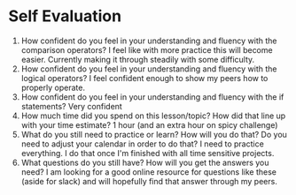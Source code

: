 # Self Evaluation

1. How confident do you feel in your understanding and fluency with the comparison operators? I feel like with more practice this will become easier. Currently making it through steadily with some difficulty.
1. How confident do you feel in your understanding and fluency with the logical operators? I feel confident enough to show my peers how to properly operate.
1. How confident do you feel in your understanding and fluency with the if statements? Very confident
1. How much time did you spend on this lesson/topic? How did that line up with your time estimate? 1 hour (and an extra hour on spicy challenge)
1. What do you still need to practice or learn? How will you do that? Do you need to adjust your calendar in order to do that? I need to practice everything. I do that once I'm finished with all time sensitive projects.
1. What questions do you still have? How will you get the answers you need? I am looking for a good online resource for questions like these (aside for slack) and will hopefully find that answer through my peers.
